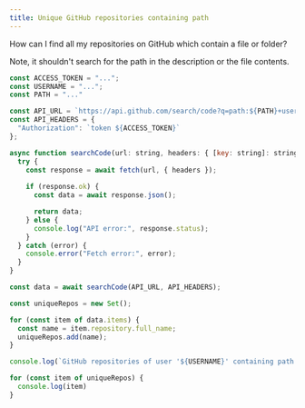 ```yaml
---
title: Unique GitHub repositories containing path
---
```


How can I find all my repositories on GitHub which contain a file or folder?

Note, it shouldn't search for the path in the description or the file contents.

```js
const ACCESS_TOKEN = "...";
const USERNAME = "...";
const PATH = "..."

const API_URL = `https://api.github.com/search/code?q=path:${PATH}+user:${USERNAME}`;
const API_HEADERS = {
  "Authorization": `token ${ACCESS_TOKEN}`
};

async function searchCode(url: string, headers: { [key: string]: string }) {
  try {
    const response = await fetch(url, { headers });
    
    if (response.ok) {
      const data = await response.json();

      return data;
    } else {
      console.log("API error:", response.status);
    }
  } catch (error) {
    console.error("Fetch error:", error);
  }
}

const data = await searchCode(API_URL, API_HEADERS);

const uniqueRepos = new Set();

for (const item of data.items) {
  const name = item.repository.full_name;
  uniqueRepos.add(name);
}

console.log(`GitHub repositories of user '${USERNAME}' containing path '${PATH}':`);

for (const item of uniqueRepos) {
  console.log(item)
}
```
